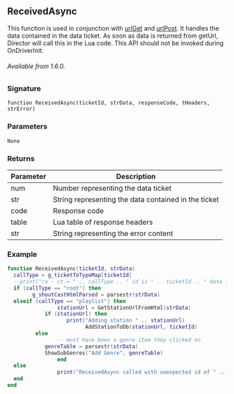 ## ReceivedAsync

This function is used in conjunction with [urlGet][1] and [urlPost][2]. It handles the data contained in the data ticket. As soon as data is returned from getUrl, Director will call this in the Lua code. This API should not be invoked during OnDriverInit.

###### Available from 1.6.0.


### Signature

`function ReceivedAsync(ticketId, strData, responseCode, tHeaders, strError)`	


### Parameters

`None`


### Returns
| Parameter | Description |
| --- | --- |
| num | Number representing the data ticket |
| str | String representing the data contained in the ticket |
| code| Response code |
| table |  Lua table of response headers |
| str | String representing the error content |


### Example

```lua
function ReceivedAsync(ticketId, strData)
  callType = g_ticketToTypeMap[ticketId]
  --print("ra - ct = " .. callType .. " id is " .. ticketId .. " data is<< " .. strData .. " >>")
  if (callType == "root") then
        g_shoutCastHtmlParsed = parsestr(strData)
  elseif (callType == "playlist") then
                stationUrl = GetStationUrlFromHtml(strData)
			if (stationUrl) then
                   print("Adding station " .. stationUrl)
                         AddStationToDb(stationUrl, ticketId)
         else
                -- must have been a genre item they clicked on
            genreTable = parsestr(strData)
            ShowSubGenres("Add Genre", genreTable)
                end
  else
                print("ReceivedAsync called with unexpected id of " .. ticketId) -- ..  and data of " .. strData)
  end
end
```

[1]:	https://control4.github.io/docs-driverworks-api/#get
[2]:	https://control4.github.io/docs-driverworks-api/#post